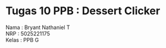 # Tugas 10 PPB : Dessert Clicker 
Nama : Bryant Nathaniel T <br>
NRP : 5025221175 <br>
Kelas : PPB G
